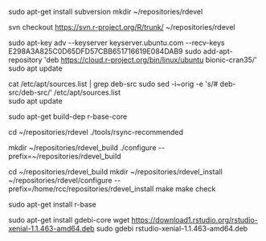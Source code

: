 sudo apt-get install subversion
mkdir ~/repositories/rdevel

svn checkout https://svn.r-project.org/R/trunk/ ~/repositories/rdevel

sudo apt-key adv --keyserver keyserver.ubuntu.com --recv-keys E298A3A825C0D65DFD57CBB651716619E084DAB9
sudo add-apt-repository 'deb https://cloud.r-project.org/bin/linux/ubuntu bionic-cran35/'
sudo apt update

cat /etc/apt/sources.list | grep deb-src
sudo sed -i~orig -e 's/# deb-src/deb-src/' /etc/apt/sources.list   
sudo apt update

sudo apt-get build-dep r-base-core

cd ~/repositories/rdevel
./tools/rsync-recommended

mkdir ~/repositories/rdevel_build
./configure --prefix=~/repositories/rdevel_build

cd ~/repositories/rdevel_build
mkdir ~/repositories/rdevel_install
~/repositories/rdevel/configure --prefix=/home/rcc/repositories/rdevel_install
make
make check

sudo apt-get install r-base

sudo apt-get install gdebi-core
wget https://download1.rstudio.org/rstudio-xenial-1.1.463-amd64.deb
sudo gdebi rstudio-xenial-1.1.463-amd64.deb
